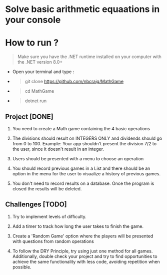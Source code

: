 # Solve basic arithmetic equaations in your console

# How to run ?
> Make sure you have the .NET runtime installed on your computer with the .NET version 8.0+
- Open your terminal and type :
- > git clone https://github.com/nbcraig/MathGame
- > cd MathGame
- > dotnet run

## Project [DONE]
1. You need to create a Math game containing the 4 basic operations

2. The divisions should result on INTEGERS ONLY and dividends 
should go from 0 to 100. 
Example: Your app shouldn't present the division 7/2 to the user,
since it doesn't result in an integer.

3. Users should be presented with a menu to choose an operation

4. You should record previous games in a List and there should 
be an option in the menu for the user to visualize a history of previous games.

5. You don't need to record results on a database. 
Once the program is closed the results will be deleted.

## Challenges [TODO]
1. Try to implement levels of difficulty.

2. Add a timer to track how long the user takes to finish the game.

3. Create a 'Random Game' option where the players will be presented 
with questions from random operations

4. To follow the DRY Principle, try using just one method for all games. 
Additionally, double check your project and try to find opportunities to 
achieve the same functionality with less code, avoiding repetition when possible.